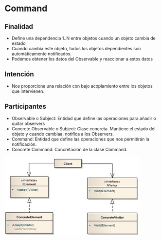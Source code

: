 # Command

## Finalidad

* Define una dependencia 1..N entre objetos cuando un objeto cambia de estado
* Cuando cambia este objeto, todos los objetos dependientes son automáticamente notificados.
* Podemos obtener los datos del Observable y reaccionar a estos datos

## Intención

* Nos proporciona una relación con bajo acoplamiento entre los objetos que intervienen.

## Participantes

* Observable o Subject: Entidad que define las operaciones para añadir o quitar observers
* Concrete Observable o Subject: Clase concreta. Mantiene el estado del objeto y cuando cambiaa, notifica a los Observers.
* Command: Entidad que define las operaciones que nos permitirán la notificación.
* Concrete Command: Concretación de la clase Command.

![Visitor pattern](pattern.jpg)

